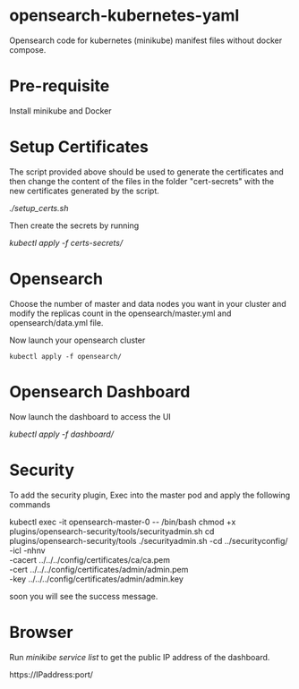 # opensearch-kubernetes-yaml
Opensearch code for kubernetes (minikube) manifest files without docker compose.

# Pre-requisite
Install minikube and Docker

# Setup Certificates
The script provided above should be used to generate the certificates and then change the content of the files in the folder "cert-secrets" with the new certificates generated by the script. 

*./setup_certs.sh*

Then create the secrets by running

*kubectl apply -f certs-secrets/*

# Opensearch
Choose the number of master and data nodes you want in your cluster and modify the replicas count in the opensearch/master.yml and opensearch/data.yml file.

Now launch your opensearch cluster 
```
kubectl apply -f opensearch/
```
# Opensearch Dashboard

Now launch the dashboard to access the UI

*kubectl apply -f dashboard/*

# Security

To add the security plugin, Exec into the master pod and apply the following commands

kubectl exec -it opensearch-master-0 -- /bin/bash
chmod +x plugins/opensearch-security/tools/securityadmin.sh
cd plugins/opensearch-security/tools
./securityadmin.sh -cd ../securityconfig/ -icl -nhnv \
  -cacert ../../../config/certificates/ca/ca.pem \
  -cert ../../../config/certificates/admin/admin.pem \
  -key ../../../config/certificates/admin/admin.key
  
 soon you will see the success message.

# Browser

Run *minikibe service list* to get the public IP address of the dashboard.

https://IPaddress:port/
